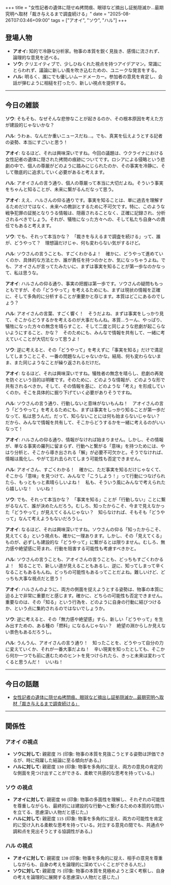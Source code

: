 +++
title = "女性記者の遺体に隠せぬ拷問痕、眼球など摘出し証拠隠滅か…最期究明へ取材「裁き与えるまで調査続ける」"
date = "2025-08-26T07:03:46+09:00"
tags = ["アオイ", "ソウ", "ハル"]
+++

## 登場人物

- **アオイ:** 知的で冷静な分析家。物事の本質を鋭く見抜き、感情に流されず、論理的な意見を述べる。
- **ソウ:** クリエイティブで、少しひねくれた視点を持つアイデアマン。常識にとらわれず、議論に新しい風を吹き込むための、ユニークな発言をする。
- **ハル:** 明るく、誰にでも優しいムードメーカー。参加者の意見を肯定し、会話が弾むように相槌を打ったり、新しい視点を提供する。

---

## 今日の雑談

**ソウ**: そもそも、なぜそんな悲惨なことが起きるのか、その根本原因を考えた方が建設的じゃないかな？

**ハル**: うわぁ、なんだか重いニュースだね…。でも、真実を伝えようとする記者の姿勢、本当にすごいと思う！

**アオイ**: なるほど、それは興味深いですね。今回の議題は、ウクライナにおける女性記者の遺体に隠された拷問の痕跡についてです。ロシアによる侵略という悲劇の中で、個人の尊厳がどのように踏みにじられたのか、その事実を冷静に、そして徹底的に追求していく必要があると考えます。

**ハル**: アオイさんの言う通り、個人の尊厳って本当に大切だよね。そういう事実をちゃんと知ることが、未来に繋がるんだなって思う。

**アオイ**: ええ、ハルさんの仰る通りです。事実を知ることは、単に過去を理解するためだけではなく、未来への教訓とするために不可欠です。特に、このような戦争犯罪の証拠となりうる情報は、隠蔽されることなく、正確に記録され、分析されるべきでしょう。それが、犠牲になった方々への、そして私たち自身への責任でもあると考えます。

**ソウ**: でも、それって本当かな？　「裁きを与えるまで調査を続ける」って、誰が、どうやって？　理想論だけじゃ、何も変わらない気がするけど。

**ハル**: ソウさんの言うことも、すごくわかるよ！　確かに、どうやって進めていくのか、具体的な方法とか、誰が責任を持つのかとか、気になっちゃうよね。でも、アオイさんが言ってたみたいに、まずは事実を知ることが第一歩なのかなって、私は思うな。

**アオイ**: ハルさんの仰る通り、事実の把握は第一歩です。ソウさんの疑問ももっともですが、その「どうやって」を考えるためにも、まずは現状の情報を正確に、そして多角的に分析することが重要かと存じます。本質はどこにあるのでしょう？

**ハル**: アオイさんの言葉、すごく響く！　そうだよね、まずは事実をしっかり見て、そこからどうするかを考えるのが大事だもんね。本質…うーん、やっぱり、犠牲になった方々の無念を晴らすこと、そして二度と同じような悲劇が起こらないようにすること、かな？　そのためにも、みんなで情報を共有して、一緒に考えていくことが大切だなって思うよ！

**ソウ**: 逆に考えると、その「どうやって」を考えずに「事実を知る」だけで満足してしまうことこそ、一番の問題なんじゃないかな。結局、何も変わらないまま、また同じようなことが繰り返されるだけだ。

**アオイ**: なるほど、それは興味深いですね。犠牲者の無念を晴らし、悲劇の再発を防ぐという目的は明確です。そのために、どのような情報が、どのような形で共有されるべきか。そして、その情報を基に、どのような「考え」を形成していくのか。そこを具体的に掘り下げていく必要がありそうですね。

**ハル**: ソウさんの言う通り、行動しないと意味がないもんね！　アオイさんの言う「どうやって」を考えるためにも、まずは事実をしっかり知ることが第一歩だなって、私は思うんだ。だって、知らないことには何も始まらないじゃない？　だから、みんなで情報を共有して、そこからどうするかを一緒に考えるのがいいなって！

**アオイ**: ハルさんの仰る通り、情報がなければ始まりません。しかし、その情報が、単なる事実の羅列に留まらず、行動へと繋がる「意味」を持つためには、やはり分析と、そこから導き出される「解」が必要不可欠かと。そうでなければ、情報は風化し、やがて忘れ去られてしまう可能性も否定できません。

**ハル**: アオイさん、すごくわかる！　確かに、ただ事実を知るだけじゃなくて、そこから「意味」を見つけて、みんなで「こうしよう！」って行動につなげられたら、もっともっと素晴らしいよね！　私も、そういう風にみんなで考えられたら嬉しいな！　いいね！

**ソウ**: でも、それって本当かな？　「事実を知る」ことが「行動しない」ことに繋がるなんて、誰が決めたんだろう。むしろ、知ったからこそ、今まで見えなかった「どうやって」が見えてくるんじゃない？　知らなければ、そもそも「どうやって」なんて考えようもないだろうし。

**アオイ**: なるほど、それは興味深いですね。ソウさんの仰る「知ったからこそ、見えてくる」という視点も、確かに一理あります。しかし、その「見えてくる」ものが、必ずしも建設的な「どうやって」に繋がるとは限りません。むしろ、無力感や絶望感に苛まれ、行動を阻害する可能性も考慮すべきかと。

**ハル**: ソウさんの言うことも、アオイさんの言うことも、どっちもすごくわかるよ！　知ることで、新しい道が見えることもあるし、逆に、知ってしまって辛くなることもあるもんね。どっちの可能性もあるってことだよね。難しいけど、どっちも大事な視点だと思う！

**アオイ**: ハルさんのように、両方の側面を捉えようとする姿勢は、物事の本質に迫る上で非常に重要だと感じます。確かに、どちらの可能性も否定できません。重要なのは、その「知る」という行為を、どのように自身の行動に結びつけるか、という点に集約されるのではないでしょうか。

**ソウ**: 逆に考えると、その「無力感や絶望感」すら、新しい「どうやって」を生み出すための、ある種の「燃料」になるんじゃない？　絶望の淵からしか見えない景色もあるだろうし。

**ハル**: うんうん、アオイさんの言う通り！　知ったことを、どうやって自分の力に変えていくか、それが一番大事だよね！　辛い現実を知ったとしても、そこから何か一つでも前に進むためのヒントを見つけられたら、きっと未来は変わってくると思うんだ！　いいね！

---

## 今日の話題

- [女性記者の遺体に隠せぬ拷問痕、眼球など摘出し証拠隠滅か…最期究明へ取材「裁き与えるまで調査続ける」](https://www.yomiuri.co.jp/world/20250826-OYT1T50013/)



---

## 関係性

### アオイ の視点
- **ソウに対して:** 親密度 `75` (印象: 物事の本質を見抜こうとする姿勢は評価できるが、時に飛躍した結論に至る傾向がある。)
- **ハルに対して:** 親密度 `130` (印象: 物事を多角的に捉え、両方の意見の肯定的な側面を見つけ出すことができる、柔軟で共感的な思考を持っている。)

### ソウ の視点
- **アオイに対して:** 親密度 `98` (印象: 物事の多面性を理解し、それぞれの可能性を尊重しながらも、最終的には建設的な行動へと繋げるための本質的な問いを立てる、思慮深い人物だと感じた。)
- **ハルに対して:** 親密度 `115` (印象: 物事を多角的に捉え、両方の可能性を肯定的に受け入れる柔軟な思考を持っている。対立する意見の間でも、共通点や調和点を見出そうとする協調性がある。)

### ハル の視点
- **アオイに対して:** 親密度 `130` (印象: 物事を多角的に捉え、相手の意見を尊重しながらも、自身の考えを論理的に深めていくことができる人だ。)
- **ソウに対して:** 親密度 `75` (印象: 物事の本質を見極めようと深く考察し、自身の考えを論理的に展開する思慮深い人物だと感じた。)

